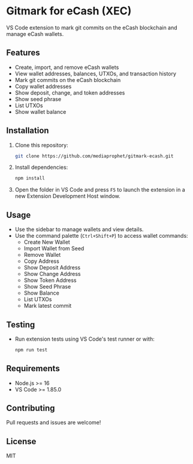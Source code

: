 # Gitmark for eCash (XEC)

VS Code extension to mark git commits on the eCash blockchain and manage eCash wallets.

## Features
- Create, import, and remove eCash wallets
- View wallet addresses, balances, UTXOs, and transaction history
- Mark git commits on the eCash blockchain
- Copy wallet addresses
- Show deposit, change, and token addresses
- Show seed phrase
- List UTXOs
- Show wallet balance

## Installation
1. Clone this repository:
   ```sh
   git clone https://github.com/mediaprophet/gitmark-ecash.git
   ```
2. Install dependencies:
   ```sh
   npm install
   ```
3. Open the folder in VS Code and press `F5` to launch the extension in a new Extension Development Host window.

## Usage
- Use the sidebar to manage wallets and view details.
- Use the command palette (`Ctrl+Shift+P`) to access wallet commands:
  - Create New Wallet
  - Import Wallet from Seed
  - Remove Wallet
  - Copy Address
  - Show Deposit Address
  - Show Change Address
  - Show Token Address
  - Show Seed Phrase
  - Show Balance
  - List UTXOs
  - Mark latest commit

## Testing
- Run extension tests using VS Code's test runner or with:
  ```sh
  npm run test
  ```

## Requirements
- Node.js >= 16
- VS Code >= 1.85.0

## Contributing
Pull requests and issues are welcome!

## License
MIT
